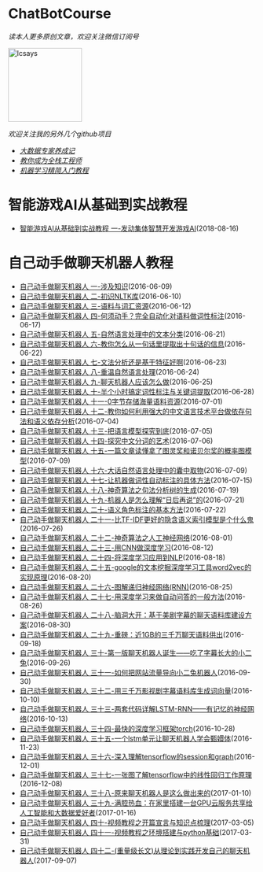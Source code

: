 ChatBotCourse
==============
_读本人更多原创文章，欢迎关注微信订阅号_

<img src="https://github.com/lcdevelop/MachineLearningCourse/blob/master/weixinpub.jpg" width = "150" height = "150" alt="lcsays" />

_欢迎关注我的另外几个github项目_
 * [_大数据专家养成记_](https://github.com/lcdevelop/bigdatablog)
 * [_教你成为全栈工程师_](https://github.com/lcdevelop/FullStackDeveloperCourse)
 * [_机器学习精简入门教程_](https://github.com/lcdevelop/MachineLearningCourse)

智能游戏AI从基础到实战教程
==============
 * [智能游戏AI从基础到实战教程 一-发动集体智慧开发游戏AI](https://www.lcsays.com/tutorial/139)(2018-08-16)

自己动手做聊天机器人教程
==============
 * [自己动手做聊天机器人 一-涉及知识](https://www.lcsays.com/tutorial/63)(2016-06-09)
 * [自己动手做聊天机器人 二-初识NLTK库](https://www.lcsays.com/tutorial/64)(2016-06-10)
 * [自己动手做聊天机器人 三-语料与词汇资源](https://www.lcsays.com/tutorial/65)(2016-06-12)
 * [自己动手做聊天机器人 四-何须动手？完全自动化对语料做词性标注](https://www.lcsays.com/tutorial/67)(2016-06-17)
 * [自己动手做聊天机器人 五-自然语言处理中的文本分类](https://www.lcsays.com/tutorial/69)(2016-06-21)
 * [自己动手做聊天机器人 六-教你怎么从一句话里提取出十句话的信息](https://www.lcsays.com/tutorial/70)(2016-06-22)
 * [自己动手做聊天机器人 七-文法分析还是基于特征好啊](https://www.lcsays.com/tutorial/71)(2016-06-23)
 * [自己动手做聊天机器人 八-重温自然语言处理](https://www.lcsays.com/tutorial/72)(2016-06-24)
 * [自己动手做聊天机器人 九-聊天机器人应该怎么做](https://www.lcsays.com/tutorial/73)(2016-06-25)
 * [自己动手做聊天机器人 十-半个小时搞定词性标注与关键词提取](https://www.lcsays.com/tutorial/74)(2016-06-28)
 * [自己动手做聊天机器人 十一-0字节存储海量语料资源](https://www.lcsays.com/tutorial/76)(2016-07-01)
 * [自己动手做聊天机器人 十二-教你如何利用强大的中文语言技术平台做依存句法和语义依存分析](https://www.lcsays.com/tutorial/77)(2016-07-04)
 * [自己动手做聊天机器人 十三-把语言模型探究到底](https://www.lcsays.com/tutorial/78)(2016-07-05)
 * [自己动手做聊天机器人 十四-探究中文分词的艺术](https://www.lcsays.com/tutorial/80)(2016-07-06)
 * [自己动手做聊天机器人 十五-一篇文章读懂拿了图灵奖和诺贝尔奖的概率图模型](https://www.lcsays.com/tutorial/81)(2016-07-09)
 * [自己动手做聊天机器人 十六-大话自然语言处理中的囊中取物](https://www.lcsays.com/tutorial/82)(2016-07-09)
 * [自己动手做聊天机器人 十七-让机器做词性自动标注的具体方法](https://www.lcsays.com/tutorial/86)(2016-07-15)
 * [自己动手做聊天机器人 十八-神奇算法之句法分析树的生成](https://www.lcsays.com/tutorial/87)(2016-07-19)
 * [自己动手做聊天机器人 十九-机器人是怎么理解“日后再说”的](https://www.lcsays.com/tutorial/88)(2016-07-21)
 * [自己动手做聊天机器人 二十-语义角色标注的基本方法](https://www.lcsays.com/tutorial/89)(2016-07-22)
 * [自己动手做聊天机器人 二十一-比TF-IDF更好的隐含语义索引模型是个什么鬼](https://www.lcsays.com/tutorial/90)(2016-07-26)
 * [自己动手做聊天机器人 二十二-神奇算法之人工神经网络](https://www.lcsays.com/tutorial/92)(2016-08-01)
 * [自己动手做聊天机器人 二十三-用CNN做深度学习](https://www.lcsays.com/tutorial/97)(2016-08-12)
 * [自己动手做聊天机器人 二十四-将深度学习应用到NLP](https://www.lcsays.com/tutorial/99)(2016-08-18)
 * [自己动手做聊天机器人 二十五-google的文本挖掘深度学习工具word2vec的实现原理](https://www.lcsays.com/tutorial/100)(2016-08-20)
 * [自己动手做聊天机器人 二十六-图解递归神经网络(RNN)](https://www.lcsays.com/tutorial/103)(2016-08-25)
 * [自己动手做聊天机器人 二十七-用深度学习来做自动问答的一般方法](https://www.lcsays.com/tutorial/104)(2016-08-26)
 * [自己动手做聊天机器人 二十八-脑洞大开：基于美剧字幕的聊天语料库建设方案](https://www.lcsays.com/tutorial/105)(2016-08-30)
 * [自己动手做聊天机器人 二十九-重磅：近1GB的三千万聊天语料供出](https://www.lcsays.com/tutorial/112)(2016-09-18)
 * [自己动手做聊天机器人 三十-第一版聊天机器人诞生——吃了字幕长大的小二兔](https://www.lcsays.com/tutorial/113)(2016-09-26)
 * [自己动手做聊天机器人 三十一-如何把网站流量导向小二兔机器人](https://www.lcsays.com/tutorial/114)(2016-09-30)
 * [自己动手做聊天机器人 三十二-用三千万影视剧字幕语料库生成词向量](https://www.lcsays.com/tutorial/115)(2016-10-10)
 * [自己动手做聊天机器人 三十三-两套代码详解LSTM-RNN——有记忆的神经网络](https://www.lcsays.com/tutorial/116)(2016-10-13)
 * [自己动手做聊天机器人 三十四-最快的深度学习框架torch](https://www.lcsays.com/tutorial/117)(2016-10-28)
 * [自己动手做聊天机器人 三十五-一个lstm单元让聊天机器人学会甄嬛体](https://www.lcsays.com/tutorial/118)(2016-11-23)
 * [自己动手做聊天机器人 三十六-深入理解tensorflow的session和graph](https://www.lcsays.com/tutorial/119)(2016-12-01)
 * [自己动手做聊天机器人 三十七-一张图了解tensorflow中的线性回归工作原理](https://www.lcsays.com/tutorial/120)(2016-12-08)
 * [自己动手做聊天机器人 三十八-原来聊天机器人是这么做出来的](https://www.lcsays.com/tutorial/121)(2017-01-10)
 * [自己动手做聊天机器人 三十九-满腔热血：在家里搭建一台GPU云服务共享给人工智能和大数据爱好者](https://www.lcsays.com/tutorial/122)(2017-01-16)
 * [自己动手做聊天机器人 四十-视频教程之开篇宣言与知识点梳理](https://www.lcsays.com/tutorial/124)(2017-03-05)
 * [自己动手做聊天机器人 四十一-视频教程之环境搭建与python基础](https://www.lcsays.com/tutorial/125)(2017-03-31)
 * [自己动手做聊天机器人 四十二-(重量级长文)从理论到实践开发自己的聊天机器人](https://www.lcsays.com/tutorial/136)(2017-09-07)
